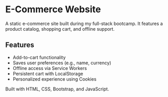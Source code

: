 # E-Commerce Website

A static e-commerce site built during my full-stack bootcamp. It features a product catalog, shopping cart, and offline support.

## Features
- Add-to-cart functionality
- Saves user preferences (e.g., name, currency)
- Offline access via Service Workers
- Persistent cart with LocalStorage
- Personalized experience using Cookies

Built with HTML, CSS, Bootstrap, and JavaScript.
